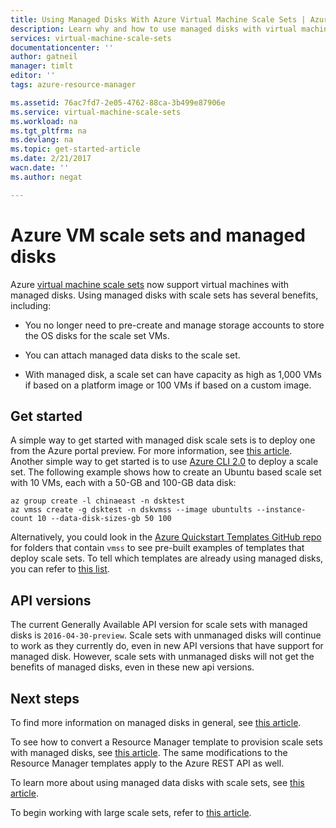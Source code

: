 ```yaml
---
title: Using Managed Disks With Azure Virtual Machine Scale Sets | Azure
description: Learn why and how to use managed disks with virtual machine scale sets
services: virtual-machine-scale-sets
documentationcenter: ''
author: gatneil
manager: timlt
editor: ''
tags: azure-resource-manager

ms.assetid: 76ac7fd7-2e05-4762-88ca-3b499e87906e
ms.service: virtual-machine-scale-sets
ms.workload: na
ms.tgt_pltfrm: na
ms.devlang: na
ms.topic: get-started-article
ms.date: 2/21/2017
wacn.date: ''
ms.author: negat

---
```

# Azure VM scale sets and managed disks

Azure [virtual machine scale sets](/virtual-machine-scale-sets/) now support virtual machines with managed disks. Using managed disks with scale sets has several benefits, including:

* You no longer need to pre-create and manage storage accounts to store the OS disks for the scale set VMs.

* You can attach managed data disks to the scale set.

* With managed disk, a scale set can have capacity as high as 1,000 VMs if based on a platform image or 100 VMs if based on a custom image.

## Get started

A simple way to get started with managed disk scale sets is to deploy one from the Azure portal preview. For more information, see [this article](./virtual-machine-scale-sets-portal-create.md). Another simple way to get started is to use [Azure CLI 2.0](https://docs.microsoft.com/cli/azure/install-az-cli2) to deploy a scale set. The following example shows how to create an Ubuntu based scale set with 10 VMs, each with a 50-GB and 100-GB data disk:

```azurecli
az group create -l chinaeast -n dsktest
az vmss create -g dsktest -n dskvmss --image ubuntults --instance-count 10 --data-disk-sizes-gb 50 100
```

Alternatively, you could look in the [Azure Quickstart Templates GitHub repo](https://github.com/Azure/azure-quickstart-templates) for folders that contain `vmss` to see pre-built examples of templates that deploy scale sets. To tell which templates are already using managed disks, you can refer to [this list](https://github.com/Azure/azure-quickstart-templates/blob/master/managed-disk-support-list.md).

## API versions

The current Generally Available API version for scale sets with managed disks is `2016-04-30-preview`. Scale sets with unmanaged disks will continue to work as they currently do, even in new API versions that have support for managed disk. However, scale sets with unmanaged disks will not get the benefits of managed disks, even in these new api versions.

## Next steps

To find more information on managed disks in general, see [this article](../storage/storage-managed-disks-overview.md).

To see how to convert a Resource Manager template to provision scale sets with managed disks, see [this article](./virtual-machine-scale-sets-convert-template-to-md.md). The same modifications to the Resource Manager templates apply to the Azure REST API as well.

To learn more about using managed data disks with scale sets, see [this article](./virtual-machine-scale-sets-attached-disks.md).

To begin working with large scale sets, refer to [this article](./virtual-machine-scale-sets-placement-groups.md).